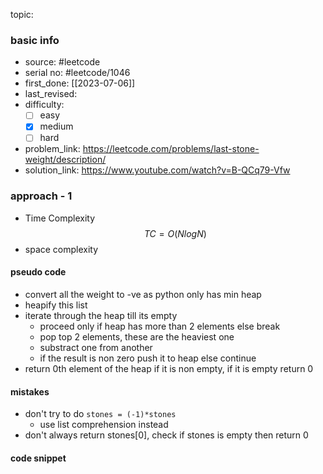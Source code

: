 topic:

### basic info
- source: #leetcode 
- serial no: #leetcode/1046
- first_done: [[2023-07-06]]
- last_revised:
- difficulty:
	- [ ] easy
	- [x] medium
	- [ ] hard
- problem_link: https://leetcode.com/problems/last-stone-weight/description/
- solution_link: https://www.youtube.com/watch?v=B-QCq79-Vfw

### approach - 1
- Time Complexity $$TC = O(NlogN)$$
- space complexity

#### pseudo code
- convert all the weight to -ve as python only has min heap
- heapify this list
- iterate through the heap till its empty 
	- proceed only if heap has more than 2 elements else break
	- pop top 2 elements, these are the heaviest one
	- substract one from another
	- if the result is non zero push it to heap else continue
- return 0th element of the heap if it is non empty, if it is empty return 0
#### mistakes
- don't try to do <code>stones = (-1)*stones</code>
	- use list comprehension instead
- don't always return stones[0], check if stones is empty then return 0
#### code snippet
```python

```